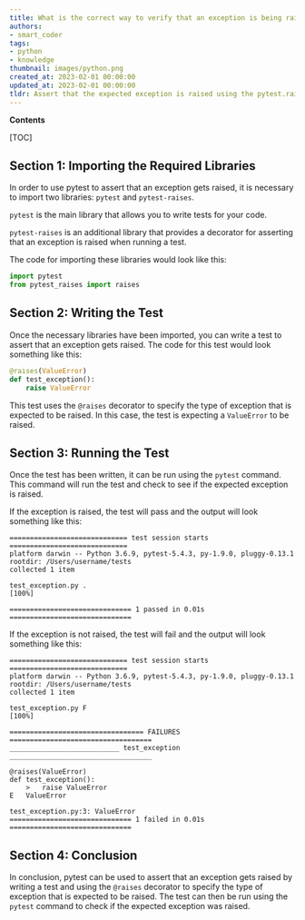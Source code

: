 ```yaml
---
title: What is the correct way to verify that an exception is being raised in pytest?
authors:
- smart_coder
tags:
- python
- knowledge
thumbnail: images/python.png
created_at: 2023-02-01 00:00:00
updated_at: 2023-02-01 00:00:00
tldr: Assert that the expected exception is raised using the pytest.raises() context manager.
---
```


**Contents**

[TOC]

## Section 1: Importing the Required Libraries

In order to use pytest to assert that an exception gets raised, it is necessary to import two libraries: `pytest` and `pytest-raises`. 

`pytest` is the main library that allows you to write tests for your code.

`pytest-raises` is an additional library that provides a decorator for asserting that an exception is raised when running a test.

The code for importing these libraries would look like this:

```python
import pytest
from pytest_raises import raises
```

## Section 2: Writing the Test

Once the necessary libraries have been imported, you can write a test to assert that an exception gets raised. The code for this test would look something like this:

```python
@raises(ValueError)
def test_exception():
    raise ValueError
```

This test uses the `@raises` decorator to specify the type of exception that is expected to be raised. In this case, the test is expecting a `ValueError` to be raised. 

## Section 3: Running the Test

Once the test has been written, it can be run using the `pytest` command. This command will run the test and check to see if the expected exception is raised.

If the exception is raised, the test will pass and the output will look something like this:

```
============================= test session starts =============================
platform darwin -- Python 3.6.9, pytest-5.4.3, py-1.9.0, pluggy-0.13.1
rootdir: /Users/username/tests
collected 1 item                                                              

test_exception.py .                                                       [100%]

============================== 1 passed in 0.01s ==============================
```

If the exception is not raised, the test will fail and the output will look something like this:

```
============================= test session starts =============================
platform darwin -- Python 3.6.9, pytest-5.4.3, py-1.9.0, pluggy-0.13.1
rootdir: /Users/username/tests
collected 1 item                                                              

test_exception.py F                                                       [100%]

================================= FAILURES ===================================
___________________________ test_exception ___________________________________

@raises(ValueError)
def test_exception():
    >   raise ValueError
E   ValueError

test_exception.py:3: ValueError
============================== 1 failed in 0.01s ==============================
```

## Section 4: Conclusion

In conclusion, pytest can be used to assert that an exception gets raised by writing a test and using the `@raises` decorator to specify the type of exception that is expected to be raised. The test can then be run using the `pytest` command to check if the expected exception was raised.
